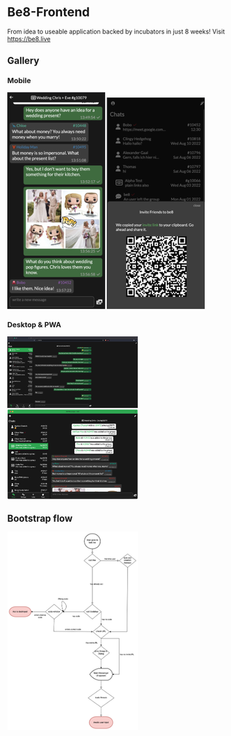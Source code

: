 # Be8-Frontend
From idea to useable application backed by incubators in just 8 weeks! Visit https://be8.live

## Gallery
### Mobile

<img src="/doc/mobile.png" width="225"> <img src="/doc/qr.png" width="225">


### Desktop & PWA

<img src="/doc/desktop.png" width="300"> <img src="/doc/pwa.png" width="300">


## Bootstrap flow

<img src="/doc/user_bootstrap.png" width="300">